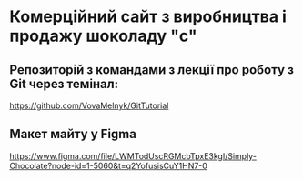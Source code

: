 # Комерційний сайт з виробництва і продажу шоколаду "c"

## Репозиторій з командами з лекції про роботу з Git через темінал:
<https://github.com/VovaMelnyk/GitTutorial>

## Макет майту у Figma
<https://www.figma.com/file/LWMTodUscRGMcbTpxE3kgI/Simply-Chocolate?node-id=1-5060&t=q2YofusisCuY1HN7-0>
